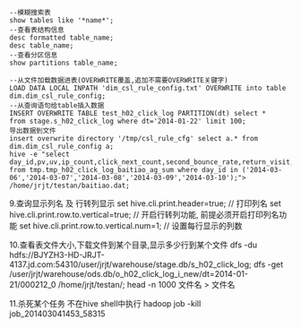 #### 

```  
--模糊搜索表
show tables like '*name*';
--查看表结构信息
desc formatted table_name;
desc table_name;
--查看分区信息
show partitions table_name;
```  

```  
--从文件加载数据进表(OVERWRITE覆盖,追加不需要OVERWRITE关键字)
LOAD DATA LOCAL INPATH 'dim_csl_rule_config.txt' OVERWRITE into table dim.dim_csl_rule_config;
--从查询语句给table插入数据
INSERT OVERWRITE TABLE test_h02_click_log PARTITION(dt) select *
from stage.s_h02_click_log where dt='2014-01-22' limit 100;
导出数据到文件
insert overwrite directory '/tmp/csl_rule_cfg' select a.* from dim.dim_csl_rule_config a;
hive -e "select day_id,pv,uv,ip_count,click_next_count,second_bounce_rate,return_visit,pg_type from tmp.tmp_h02_click_log_baitiao_ag_sum where day_id in ('2014-03-06','2014-03-07','2014-03-08','2014-03-09','2014-03-10');"> /home/jrjt/testan/baitiao.dat;
```  

9.查询显示列名 及 行转列显示
  set hive.cli.print.header=true; // 打印列名
  set hive.cli.print.row.to.vertical=true; // 开启行转列功能, 前提必须开启打印列名功能
  set hive.cli.print.row.to.vertical.num=1; // 设置每行显示的列数

10.查看表文件大小,下载文件到某个目录,显示多少行到某个文件
   dfs -du hdfs://BJYZH3-HD-JRJT-4137.jd.com:54310/user/jrjt/warehouse/stage.db/s_h02_click_log;
   dfs -get /user/jrjt/warehouse/ods.db/o_h02_click_log_i_new/dt=2014-01-21/000212_0 /home/jrjt/testan/;
   head -n 1000 文件名 > 文件名

11.杀死某个任务  不在hive shell中执行
   hadoop job -kill job_201403041453_58315
